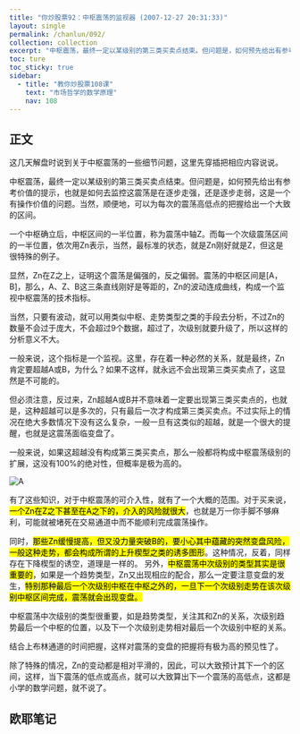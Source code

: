```yaml
---
title: "你炒股票92：中枢震荡的监视器 (2007-12-27 20:31:33)"
layout: single
permalink: /chanlun/092/
collection: collection
excerpt: "中枢震荡，最终一定以某级别的第三类买卖点结束。但问题是，如何预先给出有参考价值的提示，也就是如何去监控这震荡是在逐步走强，还是逐步走弱，这是一个有操作价值的问题。"
toc: ture
toc_sticky: true
sidebar:
  - title: "教你炒股票108课"
    text: "市场哲学的数学原理"
    nav: 108
---
```

## 正文

这几天解盘时说到关于中枢震荡的一些细节问题，这里先穿插把相应内容说说。

中枢震荡，最终一定以某级别的第三类买卖点结束。但问题是，如何预先给出有参考价值的提示，也就是如何去监控这震荡是在逐步走强，还是逐步走弱，这是一个有操作价值的问题。当然，顺便地，可以为每次的震荡高低点的把握给出一个大致的区间。

一个中枢确立后，中枢区间的一半位置，称为震荡中轴Z。而每一个次级震荡区间的一半位置，依次用Zn表示，当然，最标准的状态，就是Zn刚好就是Z，但这是很特殊的例子。

显然，Zn在Z之上，证明这个震荡是偏强的，反之偏弱。震荡的中枢区间是[A，B]，那么，A、Z、B这三条直线刚好是等距的，Zn的波动连成曲线，构成一个监视中枢震荡的技术指标。

当然，只要有波动，就可以用类似中枢、走势类型之类的手段去分析，不过Zn的数量不会过于庞大，不会超过9个数据，超过了，次级别就要升级了，所以这样的分析意义不大。

一般来说，这个指标是一个监视。这里，存在着一种必然的关系，就是最终，Zn肯定要超越A或B，为什么？如果不这样，就永远不会出现第三类买卖点了，这显然是不可能的。

但必须注意，反过来，Zn超越A或B并不意味着一定要出现第三类买卖点的，也就是，这种超越可以是多次的，只有最后一次才构成第三类买卖点。不过实际上的情况在绝大多数情况下没有这么复杂，一般一旦有这类似的超越，就是一个很大的提醒，也就是这震荡面临变盘了。

一般来说，如果这超越没有构成第三类买卖点，那么一般都将构成中枢震荡级别的扩展，这没有100%的绝对性，但概率是极为高的。

![A](https://image.olim.cc/1689667482745.jpg)

有了这些知识，对于中枢震荡的可介入性，就有了一个大概的范围。对于买来说，<mark>一个Zn在Z之下甚至在A之下的，介入的风险就很大</mark>，也就是万一你手脚不够麻利，可能就被堵死在交易通道中而不能顺利完成震荡操作。

同时，<mark>那些Zn缓慢提高，但又没力量突破B的，要小心其中蕴藏的突然变盘风险，一般这种走势，都会构成所谓的上升楔型之类的诱多图形</mark>。这种情况，反着，同样存在下降楔型的诱空，道理是一样的。
另外，<mark>中枢震荡中次级别的类型其实是很重要的</mark>，如果是一个趋势类型，Zn又出现相应的配合，那么一定要注意变盘的发生，<mark>特别那种最后一个次级别中枢在中枢之外的，一旦下一个次级别走势在该次级别中枢区间完成，震荡就会出现变盘。</mark>
<div class="notice--info">
  <p>中枢震荡中次级别的类型很重要，如是趋势类型，关注其和Zn的关系，次级别趋势最后一个中枢的位置，以及下一个次级别走势相对最后一个次级别中枢的关系。</p>
</div>

结合上布林通道的时间把握，这样对震荡的变盘的把握将有极为高的预见性了。

除了特殊的情况，Zn的变动都是相对平滑的，因此，可以大致预计其下一个的区间，这样，当下震荡的低点或高点，就可以大致算出下一个震荡的高低点，这都是小学的数学问题，就不说了。

## 欧耶笔记